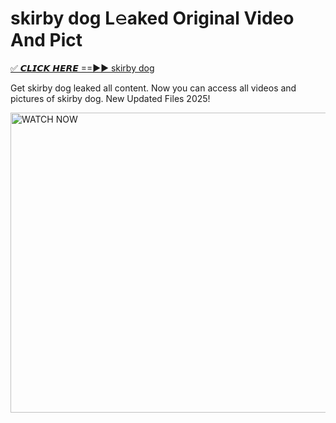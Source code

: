 # skirby dog L𝚎aked Original Video And Pict

<p><a href="https://cliphot.my.id/skirby+dog" rel="nofollow">✅ 𝘾𝙇𝙄𝘾𝙆 𝙃𝙀𝙍𝙀 ==►► skirby dog​</a></p>


<p>Get skirby dog leaked all content. Now you can access all videos and pictures of skirby dog. New Updated Files 2025!</p>


<p><a rel="nofollow" title="WATCH NOW" href="https://cliphot.my.id/skirby+dog"><img border="skirby+dog" height="480" width="720" title="WATCH NOW" alt="WATCH NOW" src="https://i.ibb.co.com/xMMVF88/686577567.gif"></a></p>